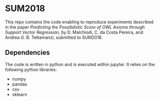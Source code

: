 # SUM2018

This repo contains the code enabling to reproduce experiments described
in the paper _Predicting the Possibilistic Score of OWL Axioms through Support Vector Regression_, by D. Malchiodi, C. da Costa Pereira, and Andrea
G. B. Tettamanzi, submitted to SUM2018.

## Dependencies

The code is written in python and is executed within jupyter. It relies
on the following python libraries:

- numpy
- pandas
- csv
- sklearn

